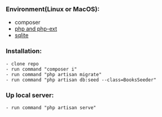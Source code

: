 ### Environment(Linux or MacOS):
- composer
- [php and php-ext](https://laravel.com/docs/11.x/deployment#server-requirements)
- [sqlite](https://laravel.com/docs/11.x/installation#databases-and-migrations)

### Installation:
    - clone repo
    - run command "composer i"
    - run command "php artisan migrate"
    - run command "php artisan db:seed --class=BooksSeeder"

### Up local server:
    - run command "php artisan serve"


